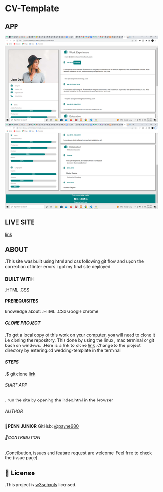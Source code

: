 # CV-Template
## APP
![home](./asset/image/Screenshot%20(4).png)
![footer](./asset/image/Screenshot%20(5).png)
## LIVE SITE
[link](https://payne680.github.io/cv-template/)
## ABOUT
 .This site was built using html and css following git flow and upon the correction of linter errors i got my final site deployed
### BUILT WITH
 .HTML
 .CSS
#### PREREQUISITES
 knowledge about:
 .HTML
 .CSS
 Google chrome
##### CLONE PROJECT
  .To get a local copy of this work on your computer, you will need to clone it i.e cloning the repository. This done   by using the linux , mac terminal or git bash  on windows.
  .Here is a link to clone [link](git@github.com:Payne680/cv-template.git)
  .Change to the project directory by entering:cd wedding-template in the terminal
##### STEPS
  .$ git clone [link](git@github.com:Payne680/cv-template.git)
###### StART APP
. run the site by opening the index.html in the browser
###### AUTHOR
👤**PENN JUNIOR**
GitHub: [@payne680](https://github.com/Payne680)
###### 🤝CONTRIBUTION
.Contribution, issues and feature request are welcome.
Feel free to check the (issue page).
## 📝 License
.This project is [w3schools](https://www.w3schools.com/) licensed.